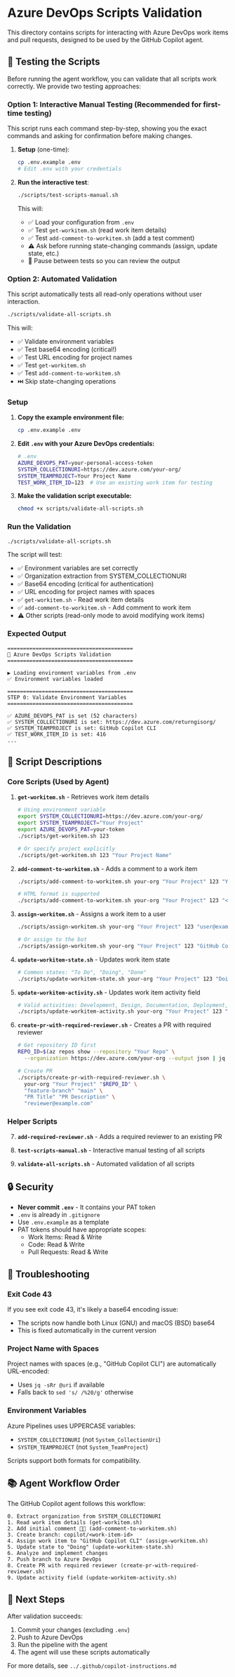 # Azure DevOps Scripts Validation

This directory contains scripts for interacting with Azure DevOps work items and pull requests, designed to be used by the GitHub Copilot agent.

## 🧪 Testing the Scripts

Before running the agent workflow, you can validate that all scripts work correctly. We provide two testing approaches:

### Option 1: Interactive Manual Testing (Recommended for first-time testing)

This script runs each command step-by-step, showing you the exact commands and asking for confirmation before making changes.

1. **Setup** (one-time):
   ```bash
   cp .env.example .env
   # Edit .env with your credentials
   ```

2. **Run the interactive test**:
   ```bash
   ./scripts/test-scripts-manual.sh
   ```

   This will:
   - ✅ Load your configuration from `.env`
   - ✅ Test `get-workitem.sh` (read work item details)
   - ✅ Test `add-comment-to-workitem.sh` (add a test comment)
   - ⚠️ Ask before running state-changing commands (assign, update state, etc.)
   - 🛑 Pause between tests so you can review the output

### Option 2: Automated Validation

This script automatically tests all read-only operations without user interaction.

```bash
./scripts/validate-all-scripts.sh
```

This will:
- ✅ Validate environment variables
- ✅ Test base64 encoding (critical!)
- ✅ Test URL encoding for project names
- ✅ Test `get-workitem.sh`
- ✅ Test `add-comment-to-workitem.sh`
- ⏭️ Skip state-changing operations

### Setup

1. **Copy the example environment file:**
   ```bash
   cp .env.example .env
   ```

2. **Edit `.env` with your Azure DevOps credentials:**
   ```bash
   # .env
   AZURE_DEVOPS_PAT=your-personal-access-token
   SYSTEM_COLLECTIONURI=https://dev.azure.com/your-org/
   SYSTEM_TEAMPROJECT=Your Project Name
   TEST_WORK_ITEM_ID=123  # Use an existing work item for testing
   ```

3. **Make the validation script executable:**
   ```bash
   chmod +x scripts/validate-all-scripts.sh
   ```

### Run the Validation

```bash
./scripts/validate-all-scripts.sh
```

The script will test:
- ✅ Environment variables are set correctly
- ✅ Organization extraction from SYSTEM_COLLECTIONURI
- ✅ Base64 encoding (critical for authentication)
- ✅ URL encoding for project names with spaces
- ✅ `get-workitem.sh` - Read work item details
- ✅ `add-comment-to-workitem.sh` - Add comment to work item
- ⚠️ Other scripts (read-only mode to avoid modifying work items)

### Expected Output

```
========================================
🧪 Azure DevOps Scripts Validation
========================================

▶ Loading environment variables from .env
✅ Environment variables loaded

========================================
STEP 0: Validate Environment Variables
========================================

✅ AZURE_DEVOPS_PAT is set (52 characters)
✅ SYSTEM_COLLECTIONURI is set: https://dev.azure.com/returngisorg/
✅ SYSTEM_TEAMPROJECT is set: GitHub Copilot CLI
✅ TEST_WORK_ITEM_ID is set: 416
...
```

## 📝 Script Descriptions

### Core Scripts (Used by Agent)

1. **`get-workitem.sh`** - Retrieves work item details
   ```bash
   # Using environment variable
   export SYSTEM_COLLECTIONURI=https://dev.azure.com/your-org/
   export SYSTEM_TEAMPROJECT="Your Project"
   export AZURE_DEVOPS_PAT=your-token
   ./scripts/get-workitem.sh 123
   
   # Or specify project explicitly
   ./scripts/get-workitem.sh 123 "Your Project Name"
   ```

2. **`add-comment-to-workitem.sh`** - Adds a comment to a work item
   ```bash
   ./scripts/add-comment-to-workitem.sh your-org "Your Project" 123 "Your comment here"
   
   # HTML format is supported
   ./scripts/add-comment-to-workitem.sh your-org "Your Project" 123 "<b>Bold text</b><br/>Line break"
   ```

3. **`assign-workitem.sh`** - Assigns a work item to a user
   ```bash
   ./scripts/assign-workitem.sh your-org "Your Project" 123 "user@example.com"
   
   # Or assign to the bot
   ./scripts/assign-workitem.sh your-org "Your Project" 123 "GitHub Copilot CLI"
   ```

4. **`update-workitem-state.sh`** - Updates work item state
   ```bash
   # Common states: "To Do", "Doing", "Done"
   ./scripts/update-workitem-state.sh your-org "Your Project" 123 "Doing"
   ```

5. **`update-workitem-activity.sh`** - Updates work item activity field
   ```bash
   # Valid activities: Development, Design, Documentation, Deployment, Testing, Requirements
   ./scripts/update-workitem-activity.sh your-org "Your Project" 123 "Development"
   ```

6. **`create-pr-with-required-reviewer.sh`** - Creates a PR with required reviewer
   ```bash
   # Get repository ID first
   REPO_ID=$(az repos show --repository "Your Repo" \
     --organization https://dev.azure.com/your-org --output json | jq -r '.id')
   
   # Create PR
   ./scripts/create-pr-with-required-reviewer.sh \
     your-org "Your Project" "$REPO_ID" \
     "feature-branch" "main" \
     "PR Title" "PR Description" \
     "reviewer@example.com"
   ```

### Helper Scripts

7. **`add-required-reviewer.sh`** - Adds a required reviewer to an existing PR

8. **`test-scripts-manual.sh`** - Interactive manual testing of all scripts

9. **`validate-all-scripts.sh`** - Automated validation of all scripts

## 🔒 Security

- **Never commit `.env`** - It contains your PAT token
- `.env` is already in `.gitignore`
- Use `.env.example` as a template
- PAT tokens should have appropriate scopes:
  - Work Items: Read & Write
  - Code: Read & Write
  - Pull Requests: Read & Write

## 🐛 Troubleshooting

### Exit Code 43

If you see exit code 43, it's likely a base64 encoding issue:
- The scripts now handle both Linux (GNU) and macOS (BSD) base64
- This is fixed automatically in the current version

### Project Name with Spaces

Project names with spaces (e.g., "GitHub Copilot CLI") are automatically URL-encoded:
- Uses `jq -sRr @uri` if available
- Falls back to `sed 's/ /%20/g'` otherwise

### Environment Variables

Azure Pipelines uses UPPERCASE variables:
- `SYSTEM_COLLECTIONURI` (not `System_CollectionUri`)
- `SYSTEM_TEAMPROJECT` (not `System_TeamProject`)

Scripts support both formats for compatibility.

## 📚 Agent Workflow Order

The GitHub Copilot agent follows this workflow:

```
0. Extract organization from SYSTEM_COLLECTIONURI
1. Read work item details (get-workitem.sh)
2. Add initial comment 👀🤖 (add-comment-to-workitem.sh)
3. Create branch: copilot/<work-item-id>
4. Assign work item to "GitHub Copilot CLI" (assign-workitem.sh)
5. Update state to "Doing" (update-workitem-state.sh)
6. Analyze and implement changes
7. Push branch to Azure DevOps
8. Create PR with required reviewer (create-pr-with-required-reviewer.sh)
9. Update activity field (update-workitem-activity.sh)
```

## 🎯 Next Steps

After validation succeeds:
1. Commit your changes (excluding `.env`)
2. Push to Azure DevOps
3. Run the pipeline with the agent
4. The agent will use these scripts automatically

For more details, see `../.github/copilot-instructions.md`
